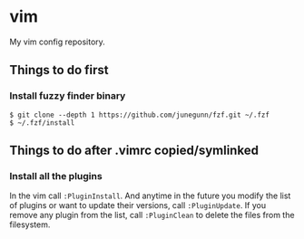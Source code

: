 # vim
My vim config repository.

## Things to do first
### Install fuzzy finder binary
```
$ git clone --depth 1 https://github.com/junegunn/fzf.git ~/.fzf
$ ~/.fzf/install
```

## Things to do after .vimrc copied/symlinked
### Install all the plugins
In the vim call `:PluginInstall`. And anytime in the future you modify the list of plugins or want to update their versions,
call `:PluginUpdate`. If you remove any plugin from the list, call `:PluginClean` to delete the files from the filesystem.
